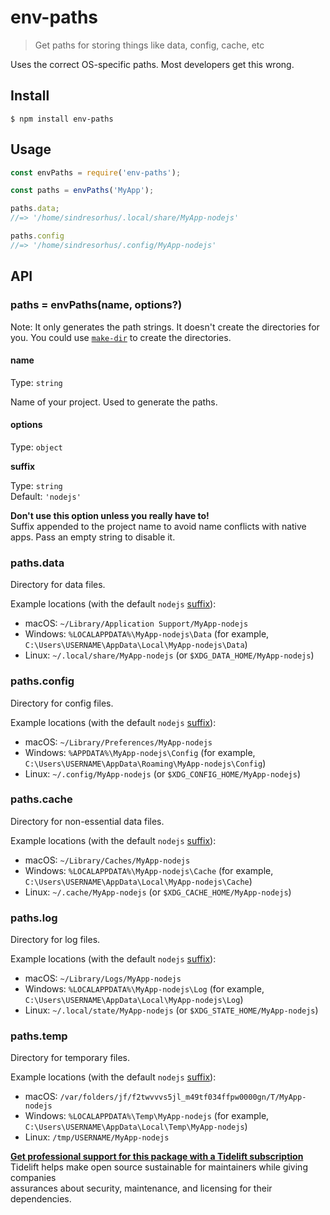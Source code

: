 # env-paths

> Get paths for storing things like data, config, cache, etc

Uses the correct OS-specific paths. Most developers get this wrong.

## Install

```text
$ npm install env-paths
```

## Usage

```javascript
const envPaths = require('env-paths');

const paths = envPaths('MyApp');

paths.data;
//=> '/home/sindresorhus/.local/share/MyApp-nodejs'

paths.config
//=> '/home/sindresorhus/.config/MyApp-nodejs'
```

## API

### paths = envPaths\(name, options?\)

Note: It only generates the path strings. It doesn't create the directories for you. You could use [`make-dir`](https://github.com/sindresorhus/make-dir) to create the directories.

#### name

Type: `string`

Name of your project. Used to generate the paths.

#### options

Type: `object`

**suffix**

Type: `string`  
 Default: `'nodejs'`

**Don't use this option unless you really have to!**  
 Suffix appended to the project name to avoid name conflicts with native apps. Pass an empty string to disable it.

### paths.data

Directory for data files.

Example locations \(with the default `nodejs` [suffix](env-paths.md#suffix)\):

* macOS: `~/Library/Application Support/MyApp-nodejs`
* Windows: `%LOCALAPPDATA%\MyApp-nodejs\Data` \(for example, `C:\Users\USERNAME\AppData\Local\MyApp-nodejs\Data`\)
* Linux: `~/.local/share/MyApp-nodejs` \(or `$XDG_DATA_HOME/MyApp-nodejs`\)

### paths.config

Directory for config files.

Example locations \(with the default `nodejs` [suffix](env-paths.md#suffix)\):

* macOS: `~/Library/Preferences/MyApp-nodejs`
* Windows: `%APPDATA%\MyApp-nodejs\Config` \(for example, `C:\Users\USERNAME\AppData\Roaming\MyApp-nodejs\Config`\)
* Linux: `~/.config/MyApp-nodejs` \(or `$XDG_CONFIG_HOME/MyApp-nodejs`\)

### paths.cache

Directory for non-essential data files.

Example locations \(with the default `nodejs` [suffix](env-paths.md#suffix)\):

* macOS: `~/Library/Caches/MyApp-nodejs`
* Windows: `%LOCALAPPDATA%\MyApp-nodejs\Cache` \(for example, `C:\Users\USERNAME\AppData\Local\MyApp-nodejs\Cache`\)
* Linux: `~/.cache/MyApp-nodejs` \(or `$XDG_CACHE_HOME/MyApp-nodejs`\)

### paths.log

Directory for log files.

Example locations \(with the default `nodejs` [suffix](env-paths.md#suffix)\):

* macOS: `~/Library/Logs/MyApp-nodejs`
* Windows: `%LOCALAPPDATA%\MyApp-nodejs\Log` \(for example, `C:\Users\USERNAME\AppData\Local\MyApp-nodejs\Log`\)
* Linux: `~/.local/state/MyApp-nodejs` \(or `$XDG_STATE_HOME/MyApp-nodejs`\)

### paths.temp

Directory for temporary files.

Example locations \(with the default `nodejs` [suffix](env-paths.md#suffix)\):

* macOS: `/var/folders/jf/f2twvvvs5jl_m49tf034ffpw0000gn/T/MyApp-nodejs`
* Windows: `%LOCALAPPDATA%\Temp\MyApp-nodejs` \(for example, `C:\Users\USERNAME\AppData\Local\Temp\MyApp-nodejs`\)
* Linux: `/tmp/USERNAME/MyApp-nodejs`

 [**Get professional support for this package with a Tidelift subscription**](https://tidelift.com/subscription/pkg/npm-env-paths?utm_source=npm-env-paths&utm_medium=referral&utm_campaign=readme)  
 Tidelift helps make open source sustainable for maintainers while giving companies  
assurances about security, maintenance, and licensing for their dependencies.

